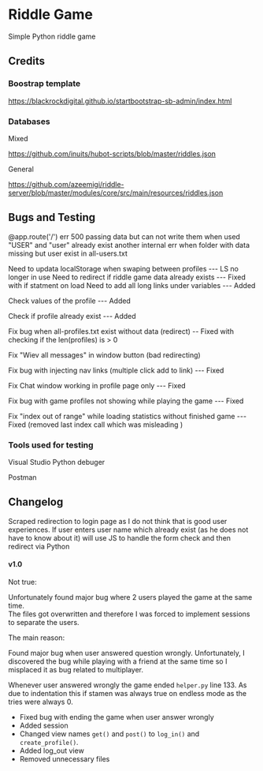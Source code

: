 # Riddle Game

Simple Python riddle game

## Credits

### Boostrap template

https://blackrockdigital.github.io/startbootstrap-sb-admin/index.html

### Databases

Mixed

https://github.com/inuits/hubot-scripts/blob/master/riddles.json

General

https://github.com/azeemigi/riddle-server/blob/master/modules/core/src/main/resources/riddles.json


## Bugs and Testing

@app.route('/')
err 500 passing data but can not write them when used "USER" and "user" already exist
another internal err when folder with data missing but user exist in all-users.txt


Need to updata localStorage when swaping between profiles --- LS no longer in use
Need to redirect if riddle game data already exists --- Fixed with if statment on load
Need to add all long links under variables --- Added

Check values of the profile --- Added

Check if profile already exist --- Added

Fix bug when all-profiles.txt exist without data (redirect) --  Fixed with checking if the len(profiles) is > 0

Fix "Wiev all messages" in window button (bad redirecting)

Fix bug with injecting nav links (multiple click add to link) --- Fixed

Fix Chat window working in profile page only --- Fixed

Fix bug with game profiles not showing while playing the game --- Fixed

Fix "index out of range" while loading statistics without finished game --- Fixed (removed last index call which was misleading )

### Tools used for testing

Visual Studio Python debuger

Postman


## Changelog

Scraped redirection to login page as I do not think that is good user experiences.
If user enters user name which already exist (as he does not have to know about it)
will use JS to handle the form check and then redirect via Python

#### v1.0

Not true:

Unfortunately found major bug where 2 users played the game at the same time.  
The files got overwritten and therefore I was forced to implement sessions to separate the users.

The main reason:

Found major bug when user answered question wrongly. Unfortunately, I discovered the bug while playing with a friend at the same time so I misplaced it as bug related to multiplayer.

Whenever user answered wrongly the game ended `helper.py` line 133. As due to indentation this if stamen was always true on endless mode as the tries were always 0.

- Fixed bug with ending the game when user answer wrongly
- Added session
- Changed view names `get()` and `post()` to `log_in()` and `create_profile()`.
- Added log_out view
- Removed unnecessary files

